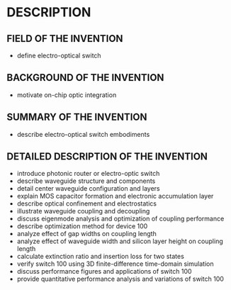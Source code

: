 # DESCRIPTION

## FIELD OF THE INVENTION

- define electro-optical switch

## BACKGROUND OF THE INVENTION

- motivate on-chip optic integration

## SUMMARY OF THE INVENTION

- describe electro-optical switch embodiments

## DETAILED DESCRIPTION OF THE INVENTION

- introduce photonic router or electro-optic switch
- describe waveguide structure and components
- detail center waveguide configuration and layers
- explain MOS capacitor formation and electronic accumulation layer
- describe optical confinement and electrostatics
- illustrate waveguide coupling and decoupling
- discuss eigenmode analysis and optimization of coupling performance
- describe optimization method for device 100
- analyze effect of gap widths on coupling length
- analyze effect of waveguide width and silicon layer height on coupling length
- calculate extinction ratio and insertion loss for two states
- verify switch 100 using 3D finite-difference time-domain simulation
- discuss performance figures and applications of switch 100
- provide quantitative performance analysis and variations of switch 100


